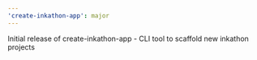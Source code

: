 ```yaml
---
'create-inkathon-app': major
---
```


Initial release of create-inkathon-app - CLI tool to scaffold new inkathon projects
